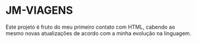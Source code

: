 # JM-VIAGENS

Este projeto é fruto do meu primeiro contato com HTML, cabendo ao mesmo novas atualizações de acordo com a minha evolução na linguagem.
